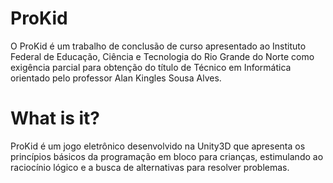 # ProKid
<p>
O ProKid é um trabalho de conclusão de curso apresentado ao Instituto Federal de Educação, Ciência e Tecnologia do Rio Grande do Norte como exigência parcial para obtenção do título de Técnico em Informática orientado pelo professor Alan Kingles Sousa Alves.
</p>

# What is it?
<p>
ProKid é um jogo eletrônico desenvolvido na Unity3D  que apresenta os princípios básicos da programação em bloco para crianças, estimulando ao raciocínio lógico e a busca de alternativas para resolver problemas.
</p>
